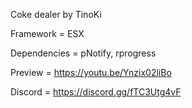 Coke dealer by TinoKi

Framework = ESX

Dependencies = pNotify, rprogress

Preview = https://youtu.be/Ynzix02liBo

Discord = https://discord.gg/fTC3Utg4vF

